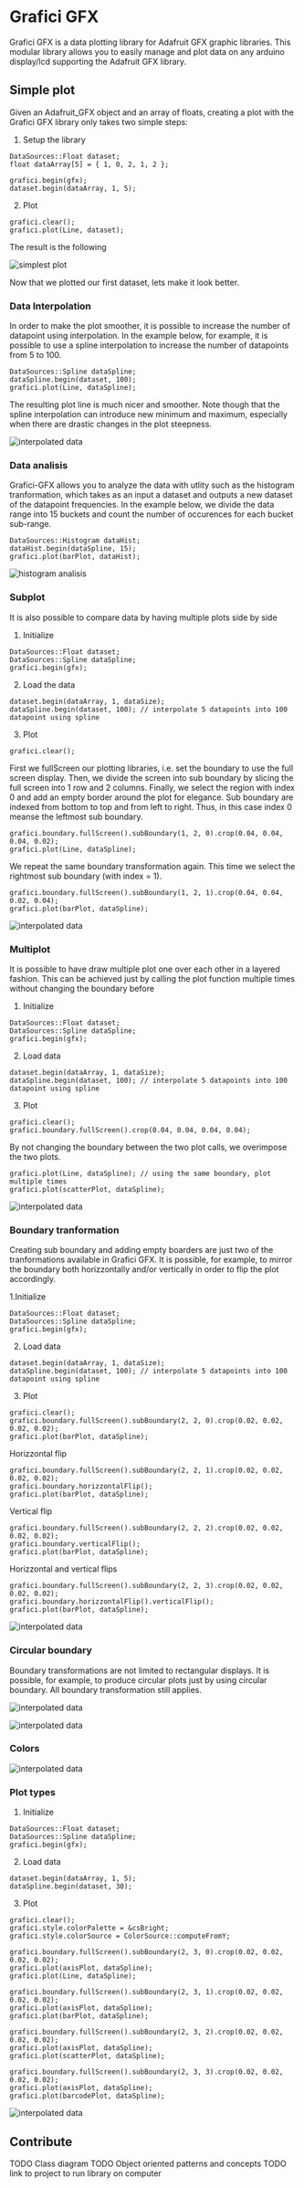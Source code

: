 # Grafici GFX
Grafici GFX is a data plotting library for Adafruit GFX graphic libraries. 
This modular library allows you to easily manage and plot data on any arduino display/lcd supporting the Adafruit GFX library.

## Simple plot
Given an Adafruit_GFX object and an array of floats, creating a plot with the Grafici GFX library only takes two simple steps:

1. Setup the library
```
DataSources::Float dataset;
float dataArray[5] = { 1, 0, 2, 1, 2 };

grafici.begin(gfx);
dataset.begin(dataArray, 1, 5);
```

2. Plot 
```
grafici.clear();
grafici.plot(Line, dataset);
```

The result is the following

![simplest plot](https://github.com/cattanimarco/Grafici-Test/blob/master/imgs/simple_plot.bmp)

Now that we plotted our first dataset, lets make it look better.

### Data Interpolation
In order to make the plot smoother, it is possible to increase the number of datapoint using interpolation. In the example below, for example, it is possible to use a spline interpolation to increase the number of datapoints from 5 to 100.

```
DataSources::Spline dataSpline;
dataSpline.begin(dataset, 100);
grafici.plot(Line, dataSpline);
```

The resulting plot line is much nicer and smoother. Note though that the spline interpolation can introduce new minimum and maximum, especially when there are drastic changes in the plot steepness.

![interpolated data](https://github.com/cattanimarco/Grafici-Test/blob/master/imgs/interpolation.bmp)

### Data analisis
Grafici-GFX allows you to analyze the data with utlity such as the histogram tranformation, which takes as an input a dataset and outputs a new dataset of the datapoint frequencies. In the example below, we divide the data range into 15 buckets and count the number of occurences for each bucket sub-range.

```
DataSources::Histogram dataHist;
dataHist.begin(dataSpline, 15);
grafici.plot(barPlot, dataHist);
```

![histogram analisis](https://github.com/cattanimarco/Grafici-Test/blob/master/imgs/histogram.bmp)

### Subplot
It is also possible to compare data by having multiple plots side by side

1. Initialize
```
DataSources::Float dataset;
DataSources::Spline dataSpline;
grafici.begin(gfx);
```
2. Load the data
```
dataset.begin(dataArray, 1, dataSize);
dataSpline.begin(dataset, 100); // interpolate 5 datapoints into 100 datapoint using spline
```
3. Plot
```
grafici.clear();
```
First we fullScreen our plotting libraries, i.e. set the boundary to use the full screen display. Then, we divide the screen into sub boundary by slicing the full screen into 1 row and 2 columns. Finally, we select the region with index 0 and add an empty border around the plot for elegance. 
Sub boundary are indexed from bottom to top and from left to right. Thus, in this case index 0 meanse the leftmost sub boundary.
```
grafici.boundary.fullScreen().subBoundary(1, 2, 0).crop(0.04, 0.04, 0.04, 0.02);
grafici.plot(Line, dataSpline);
```
We repeat the same boundary transformation again. This time we select the rightmost sub boundary (with index = 1).
```
grafici.boundary.fullScreen().subBoundary(1, 2, 1).crop(0.04, 0.04, 0.02, 0.04);
grafici.plot(barPlot, dataSpline);
```


![interpolated data](https://github.com/cattanimarco/Grafici-Test/blob/master/imgs/subplot.bmp)

### Multiplot
It is possible to have draw multiple plot one over each other in a layered fashion. This can be achieved just by calling the plot function multiple times without changing the boundary before
1. Initialize
```
DataSources::Float dataset;
DataSources::Spline dataSpline;
grafici.begin(gfx);
```
2. Load data
```
dataset.begin(dataArray, 1, dataSize);
dataSpline.begin(dataset, 100); // interpolate 5 datapoints into 100 datapoint using spline
```
3. Plot 

```
grafici.clear();
grafici.boundary.fullScreen().crop(0.04, 0.04, 0.04, 0.04); 
```
By not changing the boundary between the two plot calls, we overimpose the two plots.
```
grafici.plot(Line, dataSpline); // using the same boundary, plot multiple times
grafici.plot(scatterPlot, dataSpline);
```

![interpolated data](https://github.com/cattanimarco/Grafici-Test/blob/master/imgs/multiplot.bmp)

### Boundary tranformation
Creating sub boundary and adding empty boarders are just two of the tranformations available in Grafici GFX.
It is possible, for example, to mirror the boundary both horizzontally and/or vertically in order to flip the plot accordingly.

1.Initialize
```
DataSources::Float dataset;
DataSources::Spline dataSpline;
grafici.begin(gfx);
```

2. Load data
```
dataset.begin(dataArray, 1, dataSize);
dataSpline.begin(dataset, 100); // interpolate 5 datapoints into 100 datapoint using spline
```

3. Plot
```
grafici.clear();
grafici.boundary.fullScreen().subBoundary(2, 2, 0).crop(0.02, 0.02, 0.02, 0.02);
grafici.plot(barPlot, dataSpline);
```
Horizzontal flip
```
grafici.boundary.fullScreen().subBoundary(2, 2, 1).crop(0.02, 0.02, 0.02, 0.02);
grafici.boundary.horizzontalFlip();
grafici.plot(barPlot, dataSpline);
```
Vertical flip
```
grafici.boundary.fullScreen().subBoundary(2, 2, 2).crop(0.02, 0.02, 0.02, 0.02);
grafici.boundary.verticalFlip();
grafici.plot(barPlot, dataSpline);
```
Horizzontal and vertical flips
```
grafici.boundary.fullScreen().subBoundary(2, 2, 3).crop(0.02, 0.02, 0.02, 0.02);
grafici.boundary.horizzontalFlip().verticalFlip();
grafici.plot(barPlot, dataSpline);
```

![interpolated data](https://github.com/cattanimarco/Grafici-Test/blob/master/imgs/transformations.bmp)

### Circular boundary
Boundary transformations are not limited to rectangular displays. It is possible, for example, to produce circular plots just by using circular boundary. All boundary transformation still applies.

![interpolated data](https://github.com/cattanimarco/Grafici-Test/blob/master/imgs/round_1.bmp)

![interpolated data](https://github.com/cattanimarco/Grafici-Test/blob/master/imgs/round_2.bmp)

### Colors

![interpolated data](https://github.com/cattanimarco/Grafici-Test/blob/master/imgs/colors.bmp)


### Plot types
1. Initialize
```
DataSources::Float dataset;
DataSources::Spline dataSpline;
grafici.begin(gfx);
```
2. Load data
```
dataset.begin(dataArray, 1, 5);
dataSpline.begin(dataset, 30);
```
3. Plot
```
grafici.clear();
grafici.style.colorPalette = &csBright;
grafici.style.colorSource = ColorSource::computeFromY;

grafici.boundary.fullScreen().subBoundary(2, 3, 0).crop(0.02, 0.02, 0.02, 0.02);
grafici.plot(axisPlot, dataSpline);
grafici.plot(Line, dataSpline);

grafici.boundary.fullScreen().subBoundary(2, 3, 1).crop(0.02, 0.02, 0.02, 0.02);
grafici.plot(axisPlot, dataSpline);
grafici.plot(barPlot, dataSpline);

grafici.boundary.fullScreen().subBoundary(2, 3, 2).crop(0.02, 0.02, 0.02, 0.02);
grafici.plot(axisPlot, dataSpline);
grafici.plot(scatterPlot, dataSpline);

grafici.boundary.fullScreen().subBoundary(2, 3, 3).crop(0.02, 0.02, 0.02, 0.02);
grafici.plot(axisPlot, dataSpline);
grafici.plot(barcodePlot, dataSpline);
```

![interpolated data](https://github.com/cattanimarco/Grafici-Test/blob/master/imgs/styles.bmp)

## Contribute

TODO Class diagram
TODO Object oriented patterns and concepts
TODO link to project to run library on computer


